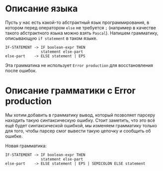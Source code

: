 # Описание языка

Пусть у нас есть какой-то абстрактный язык программирования, в котором перед оператором `else` не требуется `;` (например в качестве такого абстрактного языка можно взять `Pascal`).  Напишем грамматику, описывающую `if statement` в таком языке.

```
IF-STATEMENT -> IF boolean-expr THEN 
                statement else-part
else-part    -> ELSE statement | EPS 
```

Эта грамматика не использует `Error production` для восстановления после ошибок. 

# Описание грамматики с Error production

Мы хотим добавить в грамматику вывод, который позволяет парсеру находить такую синтаксическую ошибку. Стоит заметить, что это всё ещё будет синтаксической ошибкой, мы изменяем грамматику только для того, чтобы парсер смог вывести такую цепочку и сообщить об ошибке.

Новая грамматика:
```
IF-STATEMENT -> IF boolean-expr THEN 
                statement else-part
else-part    -> ELSE statement | EPS | SEMICOLON ELSE statement 
```